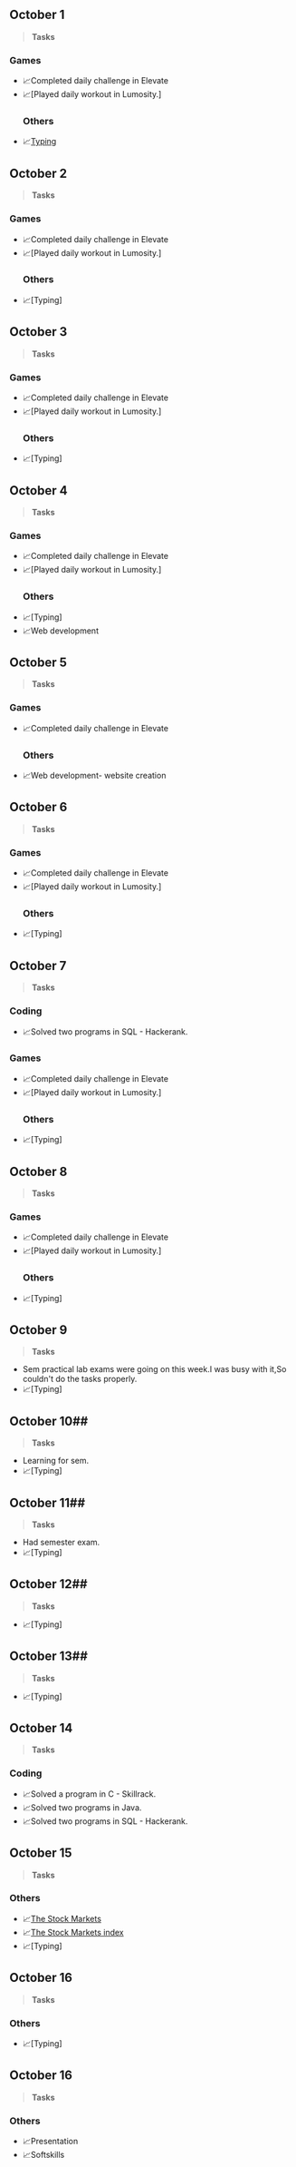 ## October 1 ##
> **Tasks**
 ### Games ###
- 📈Completed daily challenge in Elevate
- 📈[Played daily workout in Lumosity.]
  ### Others ###
- 📈[Typing](https://github.com/Sajina19/Increasing-Productivity-2.0/blob/main/October%20%201-%2031%20.md/October%20proofs/Screenshot%202021-10-01%20224302.png)


## October 2 ##
> **Tasks**
 ### Games ###
- 📈Completed daily challenge in Elevate
- 📈[Played daily workout in Lumosity.]
  ### Others ###
- 📈[Typing]


## October 3 ##
> **Tasks**
 ### Games ###
- 📈Completed daily challenge in Elevate
- 📈[Played daily workout in Lumosity.]
  ### Others ###
- 📈[Typing]

## October 4 ##
> **Tasks**
 ### Games ###
- 📈Completed daily challenge in Elevate
- 📈[Played daily workout in Lumosity.]
  ### Others ###
- 📈[Typing]
- 📈Web development


## October 5 ##
> **Tasks**
 ### Games ###
- 📈Completed daily challenge in Elevate
  ### Others ###
- 📈Web development- website creation

## October 6 ##
> **Tasks**
 ### Games ###
- 📈Completed daily challenge in Elevate
- 📈[Played daily workout in Lumosity.]
  ### Others ###
- 📈[Typing]

## October 7 ##
> **Tasks**
### Coding ###
- 📈Solved two programs in SQL - Hackerank.
 ### Games ###
- 📈Completed daily challenge in Elevate
- 📈[Played daily workout in Lumosity.]
  ### Others ###
- 📈[Typing]


## October 8 ##
> **Tasks**
 ### Games ###
- 📈Completed daily challenge in Elevate
- 📈[Played daily workout in Lumosity.]
  ### Others ###
- 📈[Typing]


## October 9 ##
> **Tasks**
- Sem practical lab exams were going on this week.I was busy with it,So couldn't do the tasks properly.
- 📈[Typing]



## October 10##
> **Tasks**
- Learning for sem.
- 📈[Typing]


## October 11##
> **Tasks**
- Had semester exam.
- 📈[Typing]


## October 12##
> **Tasks**
- 📈[Typing]


## October 13##
> **Tasks**
- 📈[Typing]


## October 14 ##
> **Tasks**
### Coding ###
- 📈Solved a program in C - Skillrack.
- 📈Solved two programs in Java.
- 📈Solved two programs in SQL - Hackerank.

## October 15 ##
> **Tasks**
  ### Others ###
- 📈[The Stock Markets](https://zerodha.com/varsity/chapter/the-stock-markets/)
- 📈[The Stock Markets index](https://zerodha.com/varsity/chapter/the-stock-markets-index/)
- 📈[Typing]


## October 16 ##
> **Tasks**
  ### Others ###
- 📈[Typing]

## October 16 ##
> **Tasks**
  ### Others ###
- 📈Presentation
- 📈Softskills
